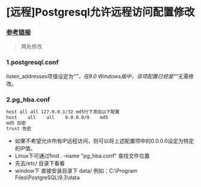 # [远程]Postgresql允许远程访问配置修改

### [参考链接](http://www.cnblogs.com/xyzhuzhou/p/5892112.html)

> 两处修改

### 1.postgresql.conf

listen_addresses项值设定为“*”，在9.0 Windows版中，该项配置已经是“*”无需修改。

### 2.pg_hba.conf

```sh
host all all 127.0.0.1/32 md5行下添加以下配置
host    all    all    0.0.0.0/0    md5
md5 加密
trust 免密
```


- 如果不希望允许所有IP远程访问，则可以将上述配置项中的0.0.0.0设定为特定的IP值。
- Linux下可通过find . -name "pg_hba.conf" 查找文件位置
- 先去/etc/ 目录下看看
- window下 直接安装目录下 data/ 例如：C:\Program Files\PostgreSQL\9.3\data
